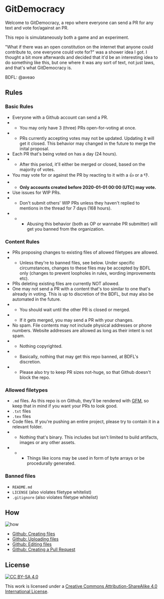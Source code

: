 # GitDemocracy

Welcome to GitDemocracy, a repo where everyone can send a PR for any text and vote for/against an PR.

This repo is simulataneously both a game and an experiment.

"What if there was an open constitution on the internet that anyone could contribute to, one everyone could vote for?" was a shower idea I got. I thought a bit more afterwards and decided that it'd be an interesting idea to do something like this, but one where it was any sort of text, not just laws, and that's what GitDemocracy is.

BDFL: @aveao

## Rules

### Basic Rules

- Everyone with a Github account can send a PR.
- - You may only have 3 (three) PRs open-for-voting at once.
- - PRs currently accepting votes may not be updated. Updating it will get it closed. This behavior may changed in the future to merge the inital proposal.
- Each PR that's being voted on has a day (24 hours). 
- - After this period, it'll either be merged or closed, based on the majority of votes.
- You may vote for or against the PR by reacting to it with a :thumbsup: or a :thumbsdown:.
- - **Only accounts created before 2020-01-01 00:00 (UTC) may vote.**
- Use issues for WIP PRs.
- - Don't submit others' WIP PRs unless they haven't replied to mentions in the thread for 7 days (168 hours).
- - - Abusing this behavior (both as OP or wannabe PR submitter) will get you banned from the organization.

### Content Rules

- PRs proposing changes to existing files of allowed filetypes are allowed.
- - Unless they're to banned files, see below. Under specific circumstances, changes to these files may be accepted by BDFL only (changes to prevent loopholes in rules, wording improvements etc).
- PRs deleting existing files are currently NOT allowed.
- One may not send a PR with a content that's too similar to one that's already in voting. This is up to discretion of the BDFL, but may also be automated in the future.
- - You should wait until the other PR is closed or merged.
- - If it gets merged, you may send a PR with your changes.
- No spam. File contents may not include physical addresses or phone numbers. Website addresses are allowed as long as their intent is not spam.
- - Nothing copyrighted.
- - Basically, nothing that may get this repo banned, at BDFL's discretion.
- - Please also try to keep PR sizes not-huge, so that Github doesn't block the repo.

### Allowed filetypes

- `.md` files. As this repo is on Github, they'll be rendered with [GFM](https://help.github.com/en/github/writing-on-github/basic-writing-and-formatting-syntax), so keep that in mind if you want your PRs to look good.
- `.txt` files
- `.tex` files
- Code files. If you're pushing an entire project, please try to contain it in a relevant folder.
- - Nothing that's binary. This includes but isn't limited to build artifacts, images or any other assets.
- - - Things like icons may be used in form of byte arrays or be procedurally generated.

### Banned files

- `README.md`
- `LICENSE` (also violates filetype whitelist)
- `.gitignore` (also violates filetype whitelist)

## How

![how](https://elixi.re/i/how.png)

- [Github: Creating files](https://help.github.com/en/github/managing-files-in-a-repository/creating-new-files)
- [Github: Uploading files](https://help.github.com/en/github/managing-files-in-a-repository/adding-a-file-to-a-repository)
- [Github: Editing files](https://help.github.com/en/github/managing-files-in-a-repository/editing-files-in-your-repository)
- [Github: Creating a Pull Request](https://help.github.com/en/github/collaborating-with-issues-and-pull-requests/creating-a-pull-request)

## License

[![CC BY-SA 4.0](https://i.creativecommons.org/l/by-sa/4.0/88x31.png)](https://creativecommons.org/licenses/by-sa/4.0/)

This work is licensed under a [Creative Commons Attribution-ShareAlike 4.0 International License](https://creativecommons.org/licenses/by-sa/4.0/).
